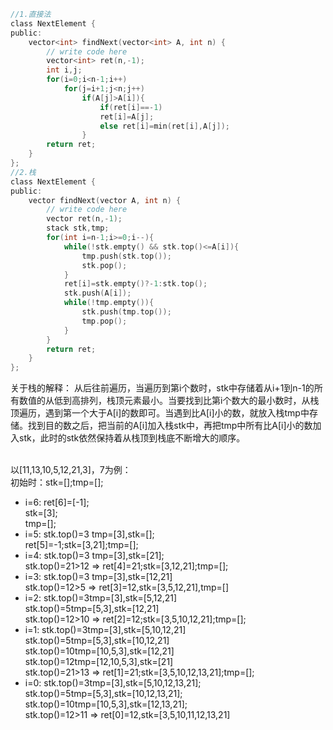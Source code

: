 ```c
//1.直接法
class NextElement {
public:
    vector<int> findNext(vector<int> A, int n) {
        // write code here
        vector<int> ret(n,-1);
        int i,j;
        for(i=0;i<n-1;i++)
            for(j=i+1;j<n;j++)
                if(A[j]>A[i]){
                    if(ret[i]==-1)
                    ret[i]=A[j];
                    else ret[i]=min(ret[i],A[j]);
                }
        return ret;
    }
};
//2.栈
class NextElement {
public:
    vector findNext(vector A, int n) {
        // write code here
        vector ret(n,-1);
        stack stk,tmp;
        for(int i=n-1;i>=0;i--){
            while(!stk.empty() && stk.top()<=A[i]){
                tmp.push(stk.top());
                stk.pop();
            }
            ret[i]=stk.empty()?-1:stk.top();
            stk.push(A[i]);
            while(!tmp.empty()){
                stk.push(tmp.top());
                tmp.pop();
            }
        }
        return ret;
    }
};
```
关于栈的解释：
从后往前遍历，当遍历到第i个数时，stk中存储着从i+1到n-1的所有数值的从低到高排列，栈顶元素最小。当要找到比第i个数大的最小数时，从栈顶遍历，遇到第一个大于A[i]的数即可。当遇到比A[i]小的数，就放入栈tmp中存储。找到目的数之后，把当前的A[i]加入栈stk中，再把tmp中所有比A[i]小的数加入stk，此时的stk依然保持着从栈顶到栈底不断增大的顺序。

<br>以[11,13,10,5,12,21,3]，7为例：<br>
初始时：stk=[];tmp=[];<br>

*   i=6:
    ret[6]=[-1];<br>
    stk=[3];<br>
    tmp=[];<br>
*   i=5:
    stk.top()=3 tmp=[3],stk=[];<br>
    ret[5]=-1;stk=[3,21];tmp=[];<br>
*   i=4:
    stk.top()=3 tmp=[3],stk=[21];<br>
    stk.top()=21>12 =>
    ret[4]=21;stk=[3,12,21];tmp=[];<br>
*   i=3:
    stk.top()=3 tmp=[3],stk=[12,21]<br>
    stk.top()=12>5 =>
    ret[3]=12,stk=[3,5,12,21],tmp=[]<br>
*   i=2:
    stk.top()=3tmp=[3],stk=[5,12,21]<br>
    stk.top()=5tmp=[5,3],stk=[12,21]<br>
    stk.top()=12>10 =>
    ret[2]=12;stk=[3,5,10,12,21];tmp=[];<br>
*   i=1:
    stk.top()=3tmp=[3],stk=[5,10,12,21]<br>
    stk.top()=5tmp=[5,3],stk=[10,12,21]<br>
    stk.top()=10tmp=[10,5,3],stk=[12,21]<br>
    stk.top()=12tmp=[12,10,5,3],stk=[21]<br>
    stk.top()=21>13 =>
    ret[1]=21;stk=[3,5,10,12,13,21];tmp=[];<br>
*   i=0:
    stk.top()=3tmp=[3],stk=[5,10,12,13,21];<br>
    stk.top()=5tmp=[5,3],stk=[10,12,13,21];<br>
    stk.top()=10tmp=[10,5,3],stk=[12,13,21];<br>
    stk.top()=12>11 =>
    ret[0]=12,stk=[3,5,10,11,12,13,21]<br>
